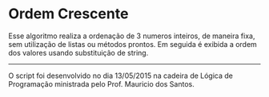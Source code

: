 # Ordem Crescente
Esse algoritmo realiza a ordenação de 3 numeros inteiros, de maneira fixa, sem utilização de listas ou métodos prontos.
Em seguida é exibida a ordem dos valores usando substituição de string.


---
O script foi desenvolvido no dia 13/05/2015 na cadeira de Lógica de Programação ministrada pelo Prof. Mauricio dos Santos.
